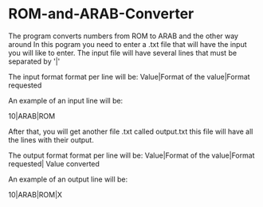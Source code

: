 # ROM-and-ARAB-Converter
The program converts numbers from ROM to ARAB and the other way around
In this pogram you need to enter a .txt file that will have the input you will like to enter. 
The input file will have several lines that must be separated by '|'

The input format format per line will be:
Value|Format of the value|Format requested

An example of an input line will be:

10|ARAB|ROM


After that, you will get another file .txt called output.txt this file will have all the lines with their output.

The output format format per line will be:
Value|Format of the value|Format requested| Value converted

An example of an output line will be:

10|ARAB|ROM|X
